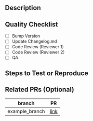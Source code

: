 ## Description

## Quality Checklist
- [ ] Bump Version
- [ ] Update Changelog.md
- [ ] Code Review (Reviewer 1)
- [ ] Code Review (Reviewer 2)
- [ ] QA

## Steps to Test or Reproduce

## Related PRs \(Optional)
branch | PR
------ | ------
example_branch | [link]()
